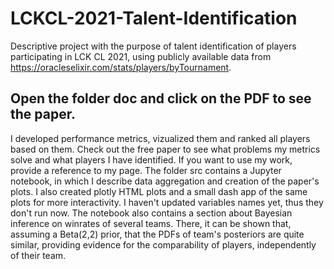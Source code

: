 # LCKCL-2021-Talent-Identification
Descriptive project with the purpose of talent identification of players participating in LCK CL 2021, using publicly available data from https://oracleselixir.com/stats/players/byTournament. 
## Open the folder doc and click on the PDF to see the paper.
I developed performance metrics, vizualized them and ranked all players based on them. Check out the free paper to see what problems my metrics solve and what players I have identified. If you want to use my work, provide a reference to my page. The folder src contains a Jupyter notebook, in which I describe data aggregation and creation of the paper's plots. I also created plotly HTML plots and a small dash app of the same plots for more interactivity. I haven't updated variables names yet, thus they don't run now.
The notebook also contains a section about Bayesian inference on winrates of several teams. There, it can be shown that, assuming a Beta(2,2) prior, that the PDFs of team's posteriors are quite similar, providing evidence for the comparability of players, independently of their team.
